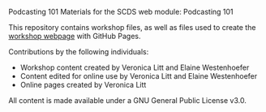 Podcasting 101
Materials for the SCDS web module: Podcasting 101  

This repository contains workshop files, as well as files used to create the [workshop webpage](https://scds.github.io/podcasting) with GitHub Pages. 


Contributions by the following individuals: 
- Workshop content created by Veronica Litt and Elaine Westenhoefer
- Content edited for online use by Veronica Litt and Elaine Westenhoefer
- Online pages created by Veronica Litt


  
All content is made available under a GNU General Public License v3.0.
